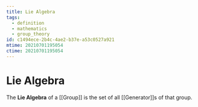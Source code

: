 ```yaml
---
title: Lie Algebra
tags:
  - definition
  - mathematics
  - group_theory
id: c1494ece-2b4c-4ae2-b37e-a53c0527a921
mtime: 20210701195054
ctime: 20210701195054
---
```


# Lie Algebra

The **Lie Algebra** of a [[Group]] is the set of all [[Generator]]s of that group.
